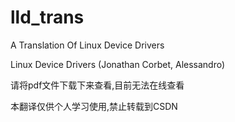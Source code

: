 # lld_trans
A Translation Of Linux Device Drivers 




Linux Device Drivers (Jonathan Corbet, Alessandro)

请将pdf文件下载下来查看,目前无法在线查看


本翻译仅供个人学习使用,禁止转载到CSDN
